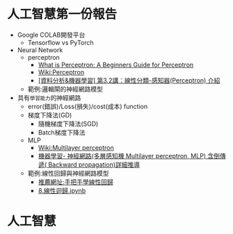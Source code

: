 # 人工智慧第一份報告
- Google COLAB開發平台 
  - Tensorflow vs PyTorch 
- Neural Network
  - perceptron
    - [What is Perceptron: A Beginners Guide for Perceptron](https://www.simplilearn.com/tutorials/deep-learning-tutorial/perceptron#:~:text=A%20perceptron%20is%20a%20neural,intelligence%20in%20the%20input%20data.) 
    - [Wiki:Perceptron](https://en.wikipedia.org/wiki/Perceptron)
    - [[資料分析&機器學習] 第3.2講：線性分類-感知器(Perceptron) 介紹](https://medium.com/jameslearningnote/%E8%B3%87%E6%96%99%E5%88%86%E6%9E%90-%E6%A9%9F%E5%99%A8%E5%AD%B8%E7%BF%92-%E7%AC%AC3-2%E8%AC%9B-%E7%B7%9A%E6%80%A7%E5%88%86%E9%A1%9E-%E6%84%9F%E7%9F%A5%E5%99%A8-perceptron-%E4%BB%8B%E7%B4%B9-84d8b809f866)
  - 範例:邏輯閘的神經網路模型  
- 具有`學習能力`的神經網路
  - error(錯誤)/Loss(損失)/cost(成本) function
  - 梯度下降法(GD)
    - 隨機梯度下降法(SGD) 
    - Batch梯度下降法
  - MLP
    - [Wiki:Multilayer perceptron](https://en.wikipedia.org/wiki/Perceptron)
    - [機器學習- 神經網路(多層感知機 Multilayer perceptron, MLP) 含倒傳遞( Backward propagation)詳細推導](https://chih-sheng-huang821.medium.com/%E6%A9%9F%E5%99%A8%E5%AD%B8%E7%BF%92-%E7%A5%9E%E7%B6%93%E7%B6%B2%E8%B7%AF-%E5%A4%9A%E5%B1%A4%E6%84%9F%E7%9F%A5%E6%A9%9F-multilayer-perceptron-mlp-%E5%90%AB%E8%A9%B3%E7%B4%B0%E6%8E%A8%E5%B0%8E-ee4f3d5d1b41)
  - 範例:線性回歸與神經網路模型 
    - [推薦網址:手把手學線性回歸](https://github.com/zotroneneis/machine_learning_basics/blob/master/linear_regression.ipynb)
    - [8.線性迴歸.ipynb](https://colab.research.google.com/github/andy6804tw/2021-13th-ironman/blob/main/8.%E7%B7%9A%E6%80%A7%E8%BF%B4%E6%AD%B8/8.%E7%B7%9A%E6%80%A7%E8%BF%B4%E6%AD%B8.ipynb#scrollTo=LNOhDZ9fd6Cx) 


# 人工智慧
